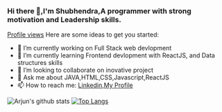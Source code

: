 ### Hi there 👋,I'm Shubhendra,A programmer with strong motivation and Leadership skills.
[Profile views](https://gpvc.arturio.dev/Shubhendra-Bahadur)
Here are some ideas to get you started:

- 🔭 I’m currently working on Full Stack web devlopment
- 🌱 I’m currently learning Frontend devlopment with ReactJS, and Data structures skills
- 👯 I’m looking to collaborate on inovative project
- 💬 Ask me about JAVA,HTML,CSS,Javascript,ReactJS
- 📫 How to reach me: [Linkedin](https://www.linkedin.com/in/shubhendra-bahadur),[My Profile](https://shubhendra-bahadur.github.io/portfolio-website/)

![Arjun's github stats](https://github-readme-stats.vercel.app/api?username=Shubhendra-Bahadur&&show_icons=true&title_color=ffffff&icon_color=bb2acf&text_color=daf7dc&bg_color=151515)
[![Top Langs](https://github-readme-stats.vercel.app/api/top-langs/?username=Shubhendra-Bahadur&layout=compact)](https://github.com/arjundubey-cr/github-readme-stats)


<!--
**Shubhendra-Bahadur/Shubhendra-Bahadur** is a ✨ _special_ ✨ repository because its `README.md` (this file) appears on your GitHub profile.

[Profile views](https://gpvc.arturio.dev/Shubhendra-Bahadur)
Here are some ideas to get you started:

- 🔭 I’m currently working on Full Stack web devlopment
- 🌱 I’m currently learning Frontend devlopment with ReactJS, and Data structures skills
- 👯 I’m looking to collaborate on inovative project
- 💬 Ask me about HTML,CSS,Javascript,ReactJS
- 📫 How to reach me: [Linkedin](https://www.linkedin.com/in/shubhendra-bahadur)
-->
